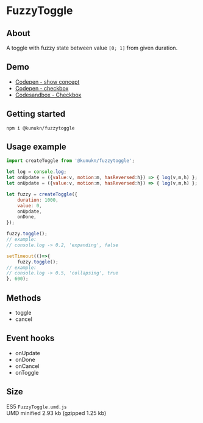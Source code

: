 # FuzzyToggle

## About

A toggle with fuzzy state between value `[0; 1]` from given duration.

## Demo

* <a target="_blank" href="https://codepen.io/kunukn/pen/9e3a7609e3c2185d463c35c0837ab69c">Codepen - show concept</a>
* <a target="_blank" href="https://codepen.io/kunukn/pen/b0fb4e0076f2fe6ed35998de1226b320">Codepen - checkbox</a>
* <a target="_blank" href="https://codesandbox.io/s/4wr00vqw9x">Codesandbox - Checkbox</a>


## Getting started

`npm i @kunukn/fuzzytoggle`

## Usage example

```js
import createToggle from '@kunukn/fuzzytoggle';

let log = console.log;
let onUpdate = ({value:v, motion:m, hasReversed:h}) => { log(v,m,h) };
let onUpdate = ({value:v, motion:m, hasReversed:h}) => { log(v,m,h) };

let fuzzy = createToggle({
    duration: 1000,
    value: 0,
    onUpdate,
    onDone,
});

fuzzy.toggle();
// example: 
// console.log -> 0.2, 'expanding', false

setTimeout(()=>{
    fuzzy.toggle();
// example: 
// console.log -> 0.5, 'collapsing', true
}, 600);
```

## Methods

* toggle
* cancel

## Event hooks

* onUpdate
* onDone
* onCancel
* onToggle

## Size

ES5 `FuzzyToggle.umd.js`<br>
UMD minified 2.93 kb (gzipped 1.25 kb)
